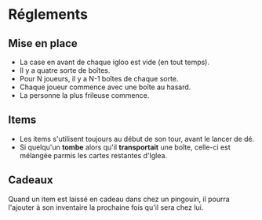 # Réglements

## Mise en place
- La case en avant de chaque igloo est vide (en tout temps).
- Il y a quatre sorte de boîtes.
- Pour N joueurs, il y a N-1 boîtes de chaque sorte.
- Chaque joueur commence avec une boîte au hasard.
- La personne la plus frileuse commence.

## Items
- Les items s'utilisent toujours au début de son tour, avant le lancer de dé.
- Si quelqu'un **tombe** alors qu'il **transportait** une boîte, celle-ci est mélangée parmis les cartes restantes d'Iglea.

## Cadeaux
Quand un item est laissé en cadeau dans chez un pingouin, il pourra l'ajouter à son inventaire la prochaine fois qu'il sera chez lui.

